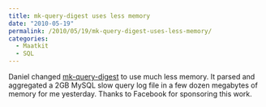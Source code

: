 ```yaml
---
title: mk-query-digest uses less memory
date: "2010-05-19"
permalink: /2010/05/19/mk-query-digest-uses-less-memory/
categories:
  - Maatkit
  - SQL
---
```

Daniel changed [mk-query-digest][1] to use much less memory. It parsed and aggregated a 2GB MySQL slow query log file in a few dozen megabytes of memory for me yesterday. Thanks to Facebook for sponsoring this work.

 [1]: http://www.maatkit.org/
